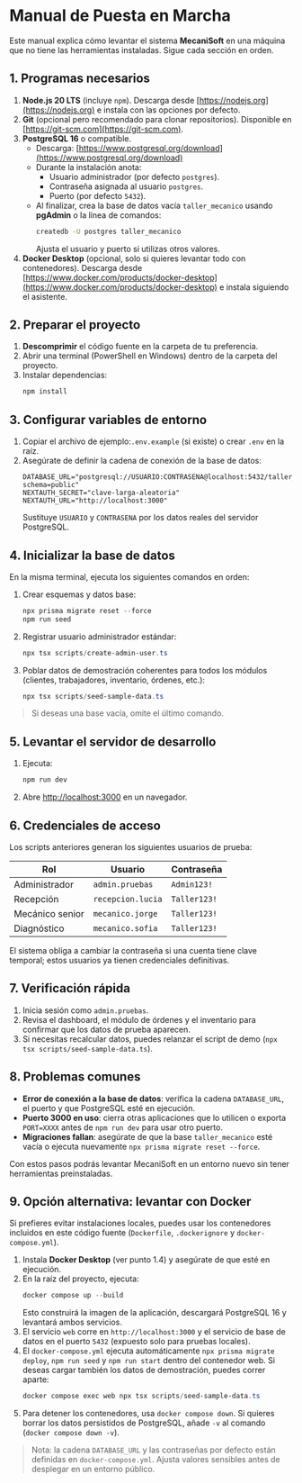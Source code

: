 # Manual de Puesta en Marcha

Este manual explica cómo levantar el sistema **MecaniSoft** en una máquina que no tiene las herramientas instaladas. Sigue cada sección en orden.

## 1. Programas necesarios

1. **Node.js 20 LTS** (incluye `npm`). Descarga desde [https://nodejs.org](https://nodejs.org) e instala con las opciones por defecto.
2. **Git** (opcional pero recomendado para clonar repositorios). Disponible en [https://git-scm.com](https://git-scm.com).
3. **PostgreSQL 16** o compatible.
   - Descarga: [https://www.postgresql.org/download](https://www.postgresql.org/download)
   - Durante la instalación anota:
     - Usuario administrador (por defecto `postgres`).
     - Contraseña asignada al usuario `postgres`.
     - Puerto (por defecto `5432`).
   - Al finalizar, crea la base de datos vacía `taller_mecanico` usando **pgAdmin** o la línea de comandos:
     ```bash
     createdb -U postgres taller_mecanico
     ```
     Ajusta el usuario y puerto si utilizas otros valores.
4. **Docker Desktop** (opcional, solo si quieres levantar todo con contenedores). Descarga desde [https://www.docker.com/products/docker-desktop](https://www.docker.com/products/docker-desktop) e instala siguiendo el asistente.

## 2. Preparar el proyecto

1. **Descomprimir** el código fuente en la carpeta de tu preferencia.
2. Abrir una terminal (PowerShell en Windows) dentro de la carpeta del proyecto.
3. Instalar dependencias:
   ```powershell
   npm install
   ```

## 3. Configurar variables de entorno

1. Copiar el archivo de ejemplo:`.env.example` (si existe) o crear `.env` en la raíz.
2. Asegúrate de definir la cadena de conexión de la base de datos:
   ```env
   DATABASE_URL="postgresql://USUARIO:CONTRASENA@localhost:5432/taller_mecanico?schema=public"
   NEXTAUTH_SECRET="clave-larga-aleatoria"
   NEXTAUTH_URL="http://localhost:3000"
   ```
   Sustituye `USUARIO` y `CONTRASENA` por los datos reales del servidor PostgreSQL.

## 4. Inicializar la base de datos

En la misma terminal, ejecuta los siguientes comandos en orden:

1. Crear esquemas y datos base:
   ```powershell
   npx prisma migrate reset --force
   npm run seed
   ```
2. Registrar usuario administrador estándar:
   ```powershell
   npx tsx scripts/create-admin-user.ts
   ```
3. Poblar datos de demostración coherentes para todos los módulos (clientes, trabajadores, inventario, órdenes, etc.):
   ```powershell
   npx tsx scripts/seed-sample-data.ts
   ```

> Si deseas una base vacía, omite el último comando.

## 5. Levantar el servidor de desarrollo

1. Ejecuta:
   ```powershell
   npm run dev
   ```
2. Abre [http://localhost:3000](http://localhost:3000) en un navegador.

## 6. Credenciales de acceso

Los scripts anteriores generan los siguientes usuarios de prueba:

| Rol                | Usuario          | Contraseña  |
|--------------------|------------------|-------------|
| Administrador      | `admin.pruebas`  | `Admin123!` |
| Recepción          | `recepcion.lucia`| `Taller123!`|
| Mecánico senior    | `mecanico.jorge` | `Taller123!`|
| Diagnóstico        | `mecanico.sofia` | `Taller123!`|

El sistema obliga a cambiar la contraseña si una cuenta tiene clave temporal; estos usuarios ya tienen credenciales definitivas.

## 7. Verificación rápida

1. Inicia sesión como `admin.pruebas`.
2. Revisa el dashboard, el módulo de órdenes y el inventario para confirmar que los datos de prueba aparecen.
3. Si necesitas recalcular datos, puedes relanzar el script de demo (`npx tsx scripts/seed-sample-data.ts`).

## 8. Problemas comunes

- **Error de conexión a la base de datos**: verifica la cadena `DATABASE_URL`, el puerto y que PostgreSQL esté en ejecución.
- **Puerto 3000 en uso**: cierra otras aplicaciones que lo utilicen o exporta `PORT=XXXX` antes de `npm run dev` para usar otro puerto.
- **Migraciones fallan**: asegúrate de que la base `taller_mecanico` esté vacía o ejecuta nuevamente `npx prisma migrate reset --force`.

Con estos pasos podrás levantar MecaniSoft en un entorno nuevo sin tener herramientas preinstaladas.

## 9. Opción alternativa: levantar con Docker

Si prefieres evitar instalaciones locales, puedes usar los contenedores incluidos en este código fuente (`Dockerfile`, `.dockerignore` y `docker-compose.yml`).

1. Instala **Docker Desktop** (ver punto 1.4) y asegúrate de que esté en ejecución.
2. En la raíz del proyecto, ejecuta:
   ```powershell
   docker compose up --build
   ```
   Esto construirá la imagen de la aplicación, descargará PostgreSQL 16 y levantará ambos servicios.
3. El servicio `web` corre en `http://localhost:3000` y el servicio de base de datos en el puerto `5432` (expuesto solo para pruebas locales).
4. El `docker-compose.yml` ejecuta automáticamente `npx prisma migrate deploy`, `npm run seed` y `npm run start` dentro del contenedor web. Si deseas cargar también los datos de demostración, puedes correr aparte:
   ```powershell
   docker compose exec web npx tsx scripts/seed-sample-data.ts
   ```
5. Para detener los contenedores, usa `docker compose down`. Si quieres borrar los datos persistidos de PostgreSQL, añade `-v` al comando (`docker compose down -v`).

> Nota: la cadena `DATABASE_URL` y las contraseñas por defecto están definidas en `docker-compose.yml`. Ajusta valores sensibles antes de desplegar en un entorno público.
